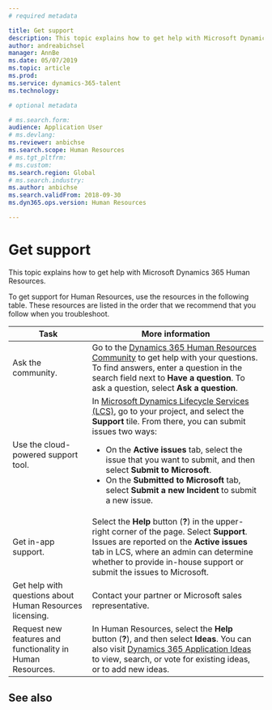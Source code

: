 ```yaml
---
# required metadata

title: Get support
description: This topic explains how to get help with Microsoft Dynamics 365 Human Resources.
author: andreabichsel
manager: AnnBe
ms.date: 05/07/2019
ms.topic: article
ms.prod: 
ms.service: dynamics-365-talent
ms.technology: 

# optional metadata

# ms.search.form: 
audience: Application User
# ms.devlang: 
ms.reviewer: anbichse
ms.search.scope: Human Resources
# ms.tgt_pltfrm: 
# ms.custom: 
ms.search.region: Global
# ms.search.industry: 
ms.author: anbichse
ms.search.validFrom: 2018-09-30
ms.dyn365.ops.version: Human Resources

---
```


# Get support

This topic explains how to get help with Microsoft Dynamics 365 Human Resources.

To get support for Human Resources, use the resources in the following table. These resources are listed in the order that we recommend that you follow when you troubleshoot.

| Task | More information |
|------|------------------|
| Ask the community. | Go to the [Dynamics 365 Human Resources Community](https://community.dynamics.com/365/talent) to get help with your questions. To find answers, enter a question in the search field next to **Have a question**. To ask a question, select **Ask a question**. |
| Use the cloud-powered support tool. | In [Microsoft Dynamics Lifecycle Services (LCS)](https://lcs.dynamics.com/), go to your project, and select the **Support** tile. From there, you can submit issues two ways:<ul><li>On the **Active issues** tab, select the issue that you want to submit, and then select **Submit to Microsoft**.</li><li>On the **Submitted to Microsoft** tab, select **Submit a new Incident** to submit a new issue.</li></ul> |
| Get in-app support. | Select the **Help** button (**?**) in the upper-right corner of the page. Select **Support**. Issues are reported on the **Active issues** tab in LCS, where an admin can determine whether to provide in-house support or submit the issues to Microsoft. |
| Get help with questions about Human Resources licensing. | Contact your partner or Microsoft sales representative. |
| Request new features and functionality in Human Resources. | In Human Resources, select the **Help** button (**?**), and then select **Ideas**. You can also visit [Dynamics 365 Application Ideas](https://experience.dynamics.com/ideas/) to view, search, or vote for existing ideas, or to add new ideas. |


## See also